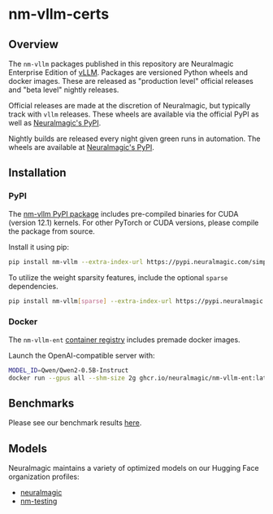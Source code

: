 # nm-vllm-certs


## Overview
The `nm-vllm` packages published in this repository are Neuralmagic Enterprise Edition of [vLLM](https://github.com/vllm-project/vllm). Packages are versioned Python wheels and docker images. These are released as "production level" official releases and "beta level" nightly releases.

Official releases are made at the discretion of Neuralmagic, but typically track with `vllm` releases. These wheels are available via the official PyPI as well as [Neuralmagic's PyPI](https://pypi.neuralmagic.com).

Nightly builds are released every night given green runs in automation. The wheels are available at [Neuralmagic's PyPI](https://pypi.neuralmagic.com).


## Installation


### PyPI
The [nm-vllm PyPI package](https://pypi.neuralmagic.com/simple/nm-vllm/index.html) includes pre-compiled binaries for CUDA (version 12.1) kernels. For other PyTorch or CUDA versions, please compile the package from source.

Install it using pip:
```bash
pip install nm-vllm --extra-index-url https://pypi.neuralmagic.com/simple
```

To utilize the weight sparsity features, include the optional `sparse` dependencies.
```bash
pip install nm-vllm[sparse] --extra-index-url https://pypi.neuralmagic.com/simple
```


### Docker

The `nm-vllm-ent` [container registry](https://github.com/neuralmagic/nm-vllm-certs/pkgs/container/nm-vllm-ent) includes premade docker images.

Launch the OpenAI-compatible server with:

```bash
MODEL_ID=Qwen/Qwen2-0.5B-Instruct
docker run --gpus all --shm-size 2g ghcr.io/neuralmagic/nm-vllm-ent:latest --model $MODEL_ID
```


## Benchmarks

Please see our benchmark results [here]( https://neuralmagic.github.io/nm-vllm-certs/dev/bench/).


## Models

Neuralmagic maintains a variety of optimized models on our Hugging Face organization profiles:
- [neuralmagic](https://huggingface.co/neuralmagic)
- [nm-testing](https://huggingface.co/nm-testing)
